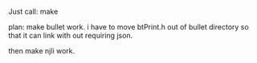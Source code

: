 Just call: make

plan:
make bullet work.
    i have to move btPrint.h out of bullet directory so that it can link with out requiring json.

then make njli work.

